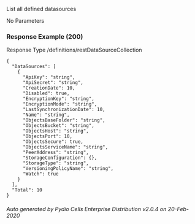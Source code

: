 






 
List all defined datasources  


No Parameters



### Response Example (200)
Response Type /definitions/restDataSourceCollection

```
{
  "DataSources": [
    {
      "ApiKey": "string",
      "ApiSecret": "string",
      "CreationDate": 10,
      "Disabled": true,
      "EncryptionKey": "string",
      "EncryptionMode": "string",
      "LastSynchronizationDate": 10,
      "Name": "string",
      "ObjectsBaseFolder": "string",
      "ObjectsBucket": "string",
      "ObjectsHost": "string",
      "ObjectsPort": 10,
      "ObjectsSecure": true,
      "ObjectsServiceName": "string",
      "PeerAddress": "string",
      "StorageConfiguration": {},
      "StorageType": "string",
      "VersioningPolicyName": "string",
      "Watch": true
    }
  ],
  "Total": 10
}
```




###### Auto generated by Pydio Cells Enterprise Distribution v2.0.4 on 20-Feb-2020
